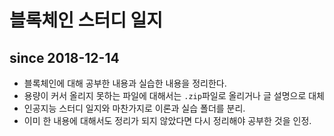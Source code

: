 # 블록체인 스터디 일지

## since 2018-12-14

* 블록체인에 대해 공부한 내용과 실습한 내용을 정리한다.
* 용량이 커서 올리지 못하는 파일에 대해서는 `.zip`파일로 올리거나 글 설명으로 대체
* 인공지능 스터디 일지와 마찬가지로 이론과 실습 폴더를 분리.
* 이미 한 내용에 대해서도 정리가 되지 않았다면 다시 정리해야 공부한 것을 인정.

